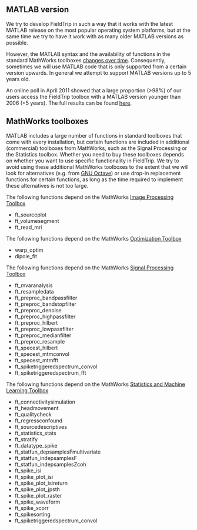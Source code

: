 ## MATLAB version

We try to develop FieldTrip in such a way that it works with the latest MATLAB release on the most popular operating system platforms, but at the same time we try to have it work with as many older MATLAB versions as possible.

However, the MATLAB syntax and the availability of functions in the standard MathWorks toolboxes [changes over time](http://www.mathworks.com/help/matlab/release-notes.html). Consequently, sometimes we will use MATLAB code that is only supported from a certain version upwards. In general we attempt to support MATLAB versions up to 5 years old.

An online poll in April 2011 showed that a large proportion (>98%) of our users access the FieldTrip toolbox with a MATLAB version younger than 2006 (<5 years). The full results can be found [here](http://bugzilla.fieldtriptoolbox.org/attachment.cgi?id=45).

## MathWorks toolboxes

MATLAB includes a large number of functions in standard toolboxes that come with every installation, but certain functions are included in additional (commercial) toolboxes from MathWorks, such as the Signal Processing or the Statistics toolbox. Whether you need to buy these toolboxes depends on whether you want to use specific functionality in FieldTrip. We try to avoid using these additional MathWorks toolboxes to the extent that we will look for alternatives (e.g. from [GNU Octave](https://www.gnu.org/software/octave)) or use drop-in replacement functions for certain functions, as long as the time required to implement these alternatives is not too large.

The following functions depend on the MathWorks [Image Processing Toolbox](https://www.mathworks.com/products/image.html)

- ft_sourceplot
- ft_volumesegment
- ft_read_mri

The following functions depend on the MathWorks [Optimization Toolbox](https://www.mathworks.com/products/optimization.html)

- warp_optim
- dipole_fit

The following functions depend on the MathWorks [Signal Processing Toolbox](https://www.mathworks.com/products/signal.html)

- ft_mvaranalysis
- ft_resampledata
- ft_preproc_bandpassfilter
- ft_preproc_bandstopfilter
- ft_preproc_denoise
- ft_preproc_highpassfilter
- ft_preproc_hilbert
- ft_preproc_lowpassfilter
- ft_preproc_medianfilter
- ft_preproc_resample
- ft_specest_hilbert
- ft_specest_mtmconvol
- ft_specest_mtmfft
- ft_spiketriggeredspectrum_convol
- ft_spiketriggeredspectrum_fft

The following functions depend on the MathWorks [Statistics and Machine Learning Toolbox](https://www.mathworks.com/products/statistics.html)

- ft_connectivitysimulation
- ft_headmovement
- ft_qualitycheck
- ft_regressconfound
- ft_sourcedescriptives
- ft_statistics_stats
- ft_stratify
- ft_datatype_spike
- ft_statfun_depsamplesFmultivariate
- ft_statfun_indepsamplesF
- ft_statfun_indepsamplesZcoh
- ft_spike_isi
- ft_spike_plot_isi
- ft_spike_plot_isireturn
- ft_spike_plot_jpsth
- ft_spike_plot_raster
- ft_spike_waveform
- ft_spike_xcorr
- ft_spikesorting
- ft_spiketriggeredspectrum_convol
